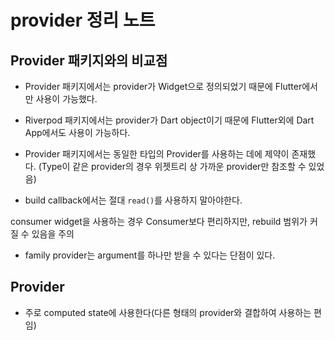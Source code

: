 # provider 정리 노트

## Provider 패키지와의 비교점
- Provider 패키지에서는 provider가 Widget으로 정의되었기 때문에 Flutter에서만 사용이 가능했다.
- Riverpod 패키지에서는 provider가 Dart object이기 때문에 Flutter외에 Dart App에서도 사용이 가능하다.

- Provider 패키지에서는 동일한 타입의 Provider를 사용하는 데에 제약이 존재했다.
(Type이 같은 provider의 경우 위젯트리 상 가까운 provider만 참조할 수 있었음)

- build callback에서는 절대 `read()`를 사용하지 말아야한다.

consumer widget을 사용하는 경우 Consumer보다 편리하지만, rebuild 범위가 커질 수 있음을 주의

- family provider는 argument를 하나만 받을 수 있다는 단점이 있다.

## Provider
- 주로 computed state에 사용한다(다른 형태의 provider와 결합하여 사용하는 편임)